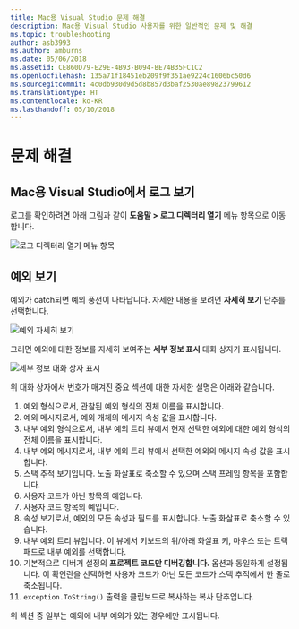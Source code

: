 ```yaml
---
title: Mac용 Visual Studio 문제 해결
description: Mac용 Visual Studio 사용자를 위한 일반적인 문제 및 해결
ms.topic: troubleshooting
author: asb3993
ms.author: amburns
ms.date: 05/06/2018
ms.assetid: CE860D79-E29E-4B93-B094-BE74B35FC1C2
ms.openlocfilehash: 135a71f18451eb209f9f351ae9224c1606bc50d6
ms.sourcegitcommit: 4c0db930d9d5d8b857d3baf2530ae89823799612
ms.translationtype: HT
ms.contentlocale: ko-KR
ms.lasthandoff: 05/10/2018
---
```

# <a name="troubleshooting"></a>문제 해결

## <a name="viewing-logs-in-visual-studio-for-mac"></a>Mac용 Visual Studio에서 로그 보기

로그를 확인하려면 아래 그림과 같이 **도움말 > 로그 디렉터리 열기** 메뉴 항목으로 이동합니다.

![로그 디렉터리 열기 메뉴 항목](media/troubleshooting-image1.png)

## <a name="viewing-exceptions"></a>예외 보기

예외가 catch되면 예외 풍선이 나타납니다. 자세한 내용을 보려면 **자세히 보기** 단추를 선택합니다.

![예외 자세히 보기](media/troubleshooting-image2.png)

그러면 예외에 대한 정보를 자세히 보여주는 **세부 정보 표시** 대화 상자가 표시됩니다.

![세부 정보 대화 상자 표시](media/troubleshooting-image3.png)

위 대화 상자에서 번호가 매겨진 중요 섹션에 대한 자세한 설명은 아래와 같습니다.

1. 예외 형식으로서, 관찰된 예외 형식의 전체 이름을 표시합니다.
2. 예외 메시지로서, 예외 개체의 메시지 속성 값을 표시합니다.
3. 내부 예외 형식으로서, 내부 예외 트리 뷰에서 현재 선택한 예외에 대한 예외 형식의 전체 이름을 표시합니다.
4. 내부 예외 메시지로서, 내부 예외 트리 뷰에서 선택한 예외의 메시지 속성 값을 표시합니다.
5. 스택 추적 보기입니다. 노출 화살표로 축소할 수 있으며 스택 프레임 항목을 포함합니다.
6. 사용자 코드가 아닌 항목의 예입니다.
7. 사용자 코드 항목의 예입니다.
8. 속성 보기로서, 예외의 모든 속성과 필드를 표시합니다. 노출 화살표로 축소할 수 있습니다.
9. 내부 예외 트리 뷰입니다. 이 뷰에서 키보드의 위/아래 화살표 키, 마우스 또는 트랙패드로 내부 예외를 선택합니다.
10. 기본적으로 디버거 설정의 **프로젝트 코드만 디버깅합니다.** 옵션과 동일하게 설정됩니다. 이 확인란을 선택하면 사용자 코드가 아닌 모든 코드가 스택 추적에서 한 줄로 축소됩니다.
11. `exception.ToString()` 출력을 클립보드로 복사하는 복사 단추입니다.

위 섹션 중 일부는 예외에 내부 예외가 있는 경우에만 표시됩니다.